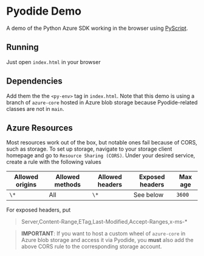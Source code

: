 # Pyodide Demo

A demo of the Python Azure SDK working in the browser using [PyScript](https://pyscript.net/).

## Running

Just open `index.html` in your browser

## Dependencies

Add them the the `<py-env>` tag in `index.html`. Note that this demo is using
a branch of `azure-core` hosted in Azure blob storage because Pyodide-related classes are not in `main`.

## Azure Resources

Most resources work out of the box, but notable ones fail because of CORS, such as storage.
To set up storage, navigate to your storage client homepage and go to `Resource Sharing (CORS)`.
Under your desired service, create a rule with the following values

| Allowed origins | Allowed methods | Allowed headers | Exposed headers | Max age |
|-----------------|-----------------|-----------------|-----------------|---------|
| `\*`            | All             | `\*`            | See below       | `3600`  |

For exposed headers, put

> Server,Content-Range,ETag,Last-Modified,Accept-Ranges,x-ms-*

> **IMPORTANT**: If you want to host a custom wheel of `azure-core` in Azure blob storage and access it via Pyodide, you **must** also add the above CORS rule to the corresponding storage account.